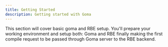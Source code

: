 ```yaml
---
title: Getting Started
description: Getting started with Goma
---
```


This section will cover basic goma and RBE setup. You'll prepare your working environment and setup both: Goma and RBE finally making the first compile request to be passed through Goma server to the RBE backend.
